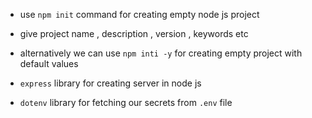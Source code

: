 - use `npm init` command for creating empty node js project
- give project name , description , version , keywords etc 
-  alternatively we can use `npm inti -y` for creating empty project with default values


- `express` library for creating server in node js
- `dotenv` library for fetching our secrets from `.env` file